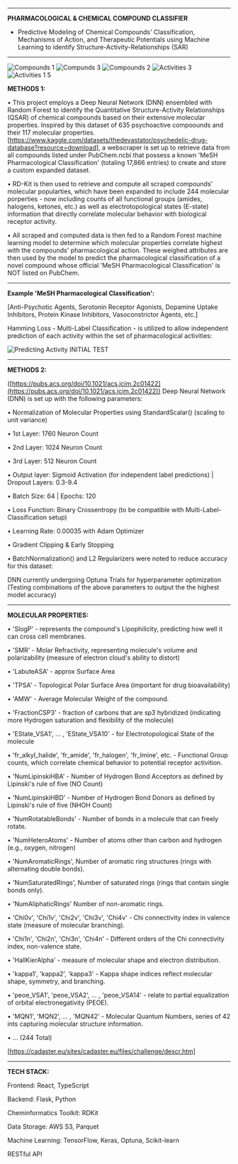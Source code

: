________________________________________________________________________________________________________________
**PHARMACOLOGICAL & CHEMICAL COMPOUND CLASSIFIER**
- Predictive Modeling of Chemical Compounds' Classification, Mechanisms of Action, and Therapeutic Potentials using Machine Learning to identify Structure-Activity-Relationships (SAR)
________________________________________________________________________________________________________________

![Compounds 1](https://github.com/user-attachments/assets/1930c6ad-1e00-4408-997f-b58843c70cf2)
![Compunds 3](https://github.com/user-attachments/assets/0a092992-f292-48c9-8893-52d2ebdbf6da)
![Compounds 2](https://github.com/user-attachments/assets/5ced9b27-c232-4c4c-a830-ccd1e69e7e24)
![Activities 3](https://github.com/user-attachments/assets/acc0be8d-1225-4b9e-a87a-c82c4ce21dd7)
![Activities 1 5](https://github.com/user-attachments/assets/94f69d9d-de56-41bd-be19-bb1672cdaf56)



**METHODS 1:**

• This project employs a Deep Neural Network (DNN) ensembled with Random Forest to identify the Quantitative Structure-Activity Relationships (QSAR) of chemical compounds based on their extensive molecular properties. Inspired by this dataset of 635 psychoactive compoounds and their 117 molecular properties. 
[https://www.kaggle.com/datasets/thedevastator/psychedelic-drug-database?resource=download], 
a webscraper is set up to retrieve data from all compounds listed under PubChem.ncbi that possess a known 'MeSH Pharmacological Classification' (totaling 17,866 entries) to create and store a custom expanded dataset.

• RD-Kit is then used to retrieve and compute all scraped compounds' molecular popularties, which have been expanded to include 244 molecular porperties - now including counts of all functional groups (amides, halogens, ketones, etc.) as well as electrotopological states (E-state) information that directly correlate molecular behavior with biological receptor activity.

• All scraped and computed data is then fed to a Random Forest machine learning model to determine which molecular properties correlate highest with the compounds' pharmacological action. These weighed attributes are then used by the model to predict the pharmacological classification of a novel compound whose official 'MeSH Pharmacological Classification' is NOT listed on PubChem. 

________________________________________________________________________________________________________________

**Example 'MeSH Pharmacological Classification':**

[Anti-Psychotic Agents, Serotonin Receptor Agonists, Dopamine Uptake Inhibitors, Protein Kinase Inhibitors, Vasoconstrictor Agents, etc.]

Hamming Loss - Multi-Label Classification - is utilized to allow independent prediction of each activity within the set of pharmacological activities:

![Predicting Activity INITIAL TEST](https://github.com/user-attachments/assets/f3ae078e-09d2-407b-8baa-08cdd6ff606f)

________________________________________________________________________________________________________________

**METHODS 2:**

([https://pubs.acs.org/doi/10.1021/acs.jcim.2c01422](https://pubs.acs.org/doi/10.1021/acs.jcim.2c01422)) Deep Neural Network (DNN) is set up with the following parameters:

• Normalization of Molecular Properties using StandardScalar() (scaling to unit variance) 

• 1st Layer: 1760 Neuron Count

• 2nd Layer: 1024 Neuron Count

• 3rd Layer: 512 Neuron Count

• Output layer: Sigmoid Activation (for independent label predictions)  |  Dropout Layers: 0.3-9.4 

• Batch Size: 64  |  Epochs: 120

• Loss Function: Binary Crossentropy (to be compatible with Multi-Label-Classification setup)

• Learning Rate: 0.00035 with Adam Optimizer 

• Gradient Clipping & Early Stopping 

• BatchNormalization() and L2 Regularizers were noted to reduce accuracy for this dataset:

DNN currently undergoing Optuna Trials for hyperparameter optimization (Testing combinations of the above parameters to output the the highest model accuracy) 

________________________________________________________________________________________________________________

**MOLECULAR PROPERTIES:**


• 'SlogP' - represents the compound's Lipophilicity, predicting how well it can cross cell membranes.

• 'SMR' - Molar Refractivity, representing molecule's volume and polarizability (measure of electron cloud's ability to distort)

• 'LabuteASA' - approx Surface Area

• 'TPSA' - Topological Polar Surface Area  (important for drug bioavailability)

• 'AMW' -  Average Molecular Weight of the compound.

• 'FractionCSP3' - fraction of carbons that are sp3 hybridized (indicating more Hydrogen saturation and flexibility of the molecule)

• 'EState_VSA1', ... , 'EState_VSA10' - for Electrotopological State of the molecule

• 'fr_alkyl_halide', 'fr_amide', 'fr_halogen', 'fr_Imine', etc. - Functional Group counts, which correlate chemical behavior to potential receptor activition.

• 'NumLipinskiHBA' - Number of Hydrogen Bond Acceptors as defined by Lipinski's rule of five (NO Count)

• 'NumLipinskiHBD' - Number of Hydrogen Bond Donors as defined by Lipinski's rule of five (NHOH Count)

• 'NumRotatableBonds' - Number of bonds in a molecule that can freely rotate.

• 'NumHeteroAtoms' - Number of atoms other than carbon and hydrogen (e.g., oxygen, nitrogen)

• 'NumAromaticRings', Number of aromatic ring structures (rings with alternating double bonds).

• 'NumSaturatedRings', Number of saturated rings (rings that contain single bonds only).

• 'NumAliphaticRings' Number of non-aromatic rings.

• 'Chi0v', 'Chi1v', 'Chi2v', 'Chi3v', 'Chi4v' - Chi connectivity index in valence state (measure of molecular branching).

• 'Chi1n', 'Chi2n', 'Chi3n', 'Chi4n' - Different orders of the Chi connectivity index, non-valence state.

• 'HallKierAlpha' - measure of molecular shape and electron distribution.

• 'kappa1', 'kappa2', 'kappa3' -  Kappa shape indices reflect molecular shape, symmetry, and branching.

• 'peoe_VSA1', 'peoe_VSA2', ... , 'peoe_VSA14' - relate to partial equalization of orbital electronegativity (PEOE).

• 'MQN1', 'MQN2', ... , 'MQN42' - Molecular Quantum Numbers, series of 42 ints capturing molecular structure information.

• ... (244 Total)

[https://cadaster.eu/sites/cadaster.eu/files/challenge/descr.htm]

________________________________________________________________________________________________________________
**TECH STACK:**

Frontend: React, TypeScript

Backend: Flask, Python

Cheminformatics Toolkit: RDKit

Data Storage: AWS S3, Parquet

Machine Learning: TensorFlow, Keras, Optuna, Scikit-learn

RESTful API
